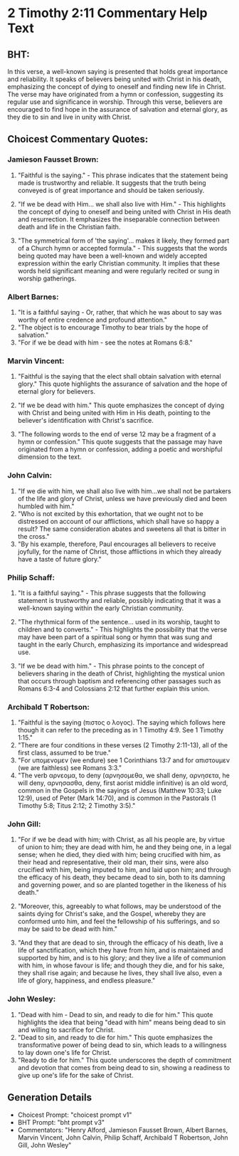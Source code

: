 # 2 Timothy 2:11 Commentary Help Text

## BHT:
In this verse, a well-known saying is presented that holds great importance and reliability. It speaks of believers being united with Christ in his death, emphasizing the concept of dying to oneself and finding new life in Christ. The verse may have originated from a hymn or confession, suggesting its regular use and significance in worship. Through this verse, believers are encouraged to find hope in the assurance of salvation and eternal glory, as they die to sin and live in unity with Christ.

## Choicest Commentary Quotes:
### Jamieson Fausset Brown:
1. "Faithful is the saying." - This phrase indicates that the statement being made is trustworthy and reliable. It suggests that the truth being conveyed is of great importance and should be taken seriously.

2. "If we be dead with Him... we shall also live with Him." - This highlights the concept of dying to oneself and being united with Christ in His death and resurrection. It emphasizes the inseparable connection between death and life in the Christian faith.

3. "The symmetrical form of 'the saying'... makes it likely, they formed part of a Church hymn or accepted formula." - This suggests that the words being quoted may have been a well-known and widely accepted expression within the early Christian community. It implies that these words held significant meaning and were regularly recited or sung in worship gatherings.

### Albert Barnes:
1. "It is a faithful saying - Or, rather, that which he was about to say was worthy of entire credence and profound attention."
2. "The object is to encourage Timothy to bear trials by the hope of salvation."
3. "For if we be dead with him - see the notes at Romans 6:8."

### Marvin Vincent:
1. "Faithful is the saying that the elect shall obtain salvation with eternal glory." This quote highlights the assurance of salvation and the hope of eternal glory for believers.

2. "If we be dead with him." This quote emphasizes the concept of dying with Christ and being united with Him in His death, pointing to the believer's identification with Christ's sacrifice.

3. "The following words to the end of verse 12 may be a fragment of a hymn or confession." This quote suggests that the passage may have originated from a hymn or confession, adding a poetic and worshipful dimension to the text.

### John Calvin:
1. "If we die with him, we shall also live with him...we shall not be partakers of the life and glory of Christ, unless we have previously died and been humbled with him." 
2. "Who is not excited by this exhortation, that we ought not to be distressed on account of our afflictions, which shall have so happy a result? The same consideration abates and sweetens all that is bitter in the cross."
3. "By his example, therefore, Paul encourages all believers to receive joyfully, for the name of Christ, those afflictions in which they already have a taste of future glory."

### Philip Schaff:
1. "It is a faithful saying." - This phrase suggests that the following statement is trustworthy and reliable, possibly indicating that it was a well-known saying within the early Christian community.

2. "The rhythmical form of the sentence... used in its worship, taught to children and to converts." - This highlights the possibility that the verse may have been part of a spiritual song or hymn that was sung and taught in the early Church, emphasizing its importance and widespread use.

3. "If we be dead with him." - This phrase points to the concept of believers sharing in the death of Christ, highlighting the mystical union that occurs through baptism and referencing other passages such as Romans 6:3-4 and Colossians 2:12 that further explain this union.

### Archibald T Robertson:
1. "Faithful is the saying (πιστος ο λογος). The saying which follows here though it can refer to the preceding as in 1 Timothy 4:9. See 1 Timothy 1:15."
2. "There are four conditions in these verses (2 Timothy 2:11-13), all of the first class, assumed to be true."
3. "For υπομενομεν (we endure) see 1 Corinthians 13:7 and for απιστουμεν (we are faithless) see Romans 3:3."
4. "The verb αρνεομα, to deny (αρνησομεθα, we shall deny, αρνησετα, he will deny, αρνησασθα, deny, first aorist middle infinitive) is an old word, common in the Gospels in the sayings of Jesus (Matthew 10:33; Luke 12:9), used of Peter (Mark 14:70), and is common in the Pastorals (1 Timothy 5:8; Titus 2:12; 2 Timothy 3:5)."

### John Gill:
1. "For if we be dead with him; with Christ, as all his people are, by virtue of union to him; they are dead with him, he and they being one, in a legal sense; when he died, they died with him; being crucified with him, as their head and representative, their old man, their sins, were also crucified with him, being imputed to him, and laid upon him; and through the efficacy of his death, they became dead to sin, both to its damning and governing power, and so are planted together in the likeness of his death." 

2. "Moreover, this, agreeably to what follows, may be understood of the saints dying for Christ's sake, and the Gospel, whereby they are conformed unto him, and feel the fellowship of his sufferings, and so may be said to be dead with him."

3. "And they that are dead to sin, through the efficacy of his death, live a life of sanctification, which they have from him, and is maintained and supported by him, and is to his glory; and they live a life of communion with him, in whose favour is life; and though they die, and for his sake, they shall rise again; and because he lives, they shall live also, even a life of glory, happiness, and endless pleasure."

### John Wesley:
1. "Dead with him - Dead to sin, and ready to die for him." This quote highlights the idea that being "dead with him" means being dead to sin and willing to sacrifice for Christ.
2. "Dead to sin, and ready to die for him." This quote emphasizes the transformative power of being dead to sin, which leads to a willingness to lay down one's life for Christ.
3. "Ready to die for him." This quote underscores the depth of commitment and devotion that comes from being dead to sin, showing a readiness to give up one's life for the sake of Christ.


## Generation Details
- Choicest Prompt: "choicest prompt v1"
- BHT Prompt: "bht prompt v3"
- Commentators: "Henry Alford, Jamieson Fausset Brown, Albert Barnes, Marvin Vincent, John Calvin, Philip Schaff, Archibald T Robertson, John Gill, John Wesley"
